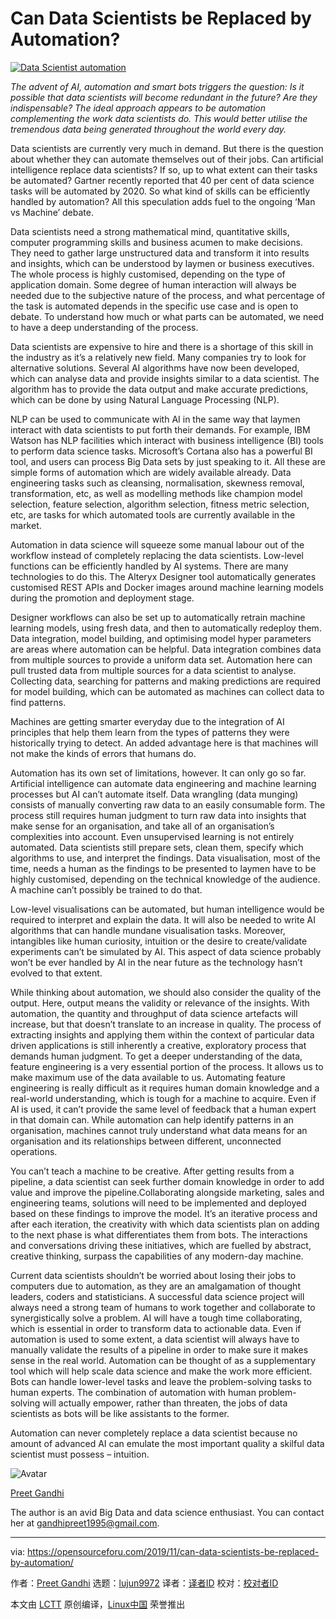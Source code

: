 [#]: collector: (lujun9972)
[#]: translator: ( )
[#]: reviewer: ( )
[#]: publisher: ( )
[#]: url: ( )
[#]: subject: (Can Data Scientists be Replaced by Automation?)
[#]: via: (https://opensourceforu.com/2019/11/can-data-scientists-be-replaced-by-automation/)
[#]: author: (Preet Gandhi https://opensourceforu.com/author/preet-gandhi/)

Can Data Scientists be Replaced by Automation?
======

[![][1]][2]

_The advent of AI, automation and smart bots triggers the question: Is it possible that data scientists will become redundant in the future? Are they indispensable? The ideal approach appears to be automation complementing the work data scientists do. This would better utilise the tremendous data being generated throughout the world every day._

Data scientists are currently very much in demand. But there is the question about whether they can automate themselves out of their jobs. Can artificial intelligence replace data scientists? If so, up to what extent can their tasks be automated? Gartner recently reported that 40 per cent of data science tasks will be automated by 2020. So what kind of skills can be efficiently handled by automation? All this speculation adds fuel to the ongoing ‘Man vs Machine’ debate.

Data scientists need a strong mathematical mind, quantitative skills, computer programming skills and business acumen to make decisions. They need to gather large unstructured data and transform it into results and insights, which can be understood by laymen or business executives. The whole process is highly customised, depending on the type of application domain. Some degree of human interaction will always be needed due to the subjective nature of the process, and what percentage of the task is automated depends in the specific use case and is open to debate. To understand how much or what parts can be automated, we need to have a deep understanding of the process.

Data scientists are expensive to hire and there is a shortage of this skill in the industry as it’s a relatively new field. Many companies try to look for alternative solutions. Several AI algorithms have now been developed, which can analyse data and provide insights similar to a data scientist. The algorithm has to provide the data output and make accurate predictions, which can be done by using Natural Language Processing (NLP).

NLP can be used to communicate with AI in the same way that laymen interact with data scientists to put forth their demands. For example, IBM Watson has NLP facilities which interact with business intelligence (BI) tools to perform data science tasks. Microsoft’s Cortana also has a powerful BI tool, and users can process Big Data sets by just speaking to it. All these are simple forms of automation which are widely available already. Data engineering tasks such as cleansing, normalisation, skewness removal, transformation, etc, as well as modelling methods like champion model selection, feature selection, algorithm selection, fitness metric selection, etc, are tasks for which automated tools are currently available in the market.

Automation in data science will squeeze some manual labour out of the workflow instead of completely replacing the data scientists. Low-level functions can be efficiently handled by AI systems. There are many technologies to do this. The Alteryx Designer tool automatically generates customised REST APIs and Docker images around machine learning models during the promotion and deployment stage.

Designer workflows can also be set up to automatically retrain machine learning models, using fresh data, and then to automatically redeploy them. Data integration, model building, and optimising model hyper parameters are areas where automation can be helpful. Data integration combines data from multiple sources to provide a uniform data set. Automation here can pull trusted data from multiple sources for a data scientist to analyse. Collecting data, searching for patterns and making predictions are required for model building, which can be automated as machines can collect data to find patterns.

Machines are getting smarter everyday due to the integration of AI principles that help them learn from the types of patterns they were historically trying to detect. An added advantage here is that machines will not make the kinds of errors that humans do.

Automation has its own set of limitations, however. It can only go so far. Artificial intelligence can automate data engineering and machine learning processes but AI can’t automate itself. Data wrangling (data munging) consists of manually converting raw data to an easily consumable form. The process still requires human judgment to turn raw data into insights that make sense for an organisation, and take all of an organisation’s complexities into account. Even unsupervised learning is not entirely automated. Data scientists still prepare sets, clean them, specify which algorithms to use, and interpret the findings. Data visualisation, most of the time, needs a human as the findings to be presented to laymen have to be highly customised, depending on the technical knowledge of the audience. A machine can’t possibly be trained to do that.

Low-level visualisations can be automated, but human intelligence would be required to interpret and explain the data. It will also be needed to write AI algorithms that can handle mundane visualisation tasks. Moreover, intangibles like human curiosity, intuition or the desire to create/validate experiments can’t be simulated by AI. This aspect of data science probably won’t be ever handled by AI in the near future as the technology hasn’t evolved to that extent.

While thinking about automation, we should also consider the quality of the output. Here, output means the validity or relevance of the insights. With automation, the quantity and throughput of data science artefacts will increase, but that doesn’t translate to an increase in quality. The process of extracting insights and applying them within the context of particular data driven applications is still inherently a creative, exploratory process that demands human judgment. To get a deeper understanding of the data, feature engineering is a very essential portion of the process. It allows us to make maximum use of the data available to us. Automating feature engineering is really difficult as it requires human domain knowledge and a real-world understanding, which is tough for a machine to acquire. Even if AI is used, it can’t provide the same level of feedback that a human expert in that domain can. While automation can help identify patterns in an organisation, machines cannot truly understand what data means for an organisation and its relationships between different, unconnected operations.

You can’t teach a machine to be creative. After getting results from a pipeline, a data scientist can seek further domain knowledge in order to add value and improve the pipeline.Collaborating alongside marketing, sales and engineering teams, solutions will need to be implemented and deployed based on these findings to improve the model. It’s an iterative process and after each iteration, the creativity with which data scientists plan on adding to the next phase is what differentiates them from bots. The interactions and conversations driving these initiatives, which are fuelled by abstract, creative thinking, surpass the capabilities of any modern-day machine.

Current data scientists shouldn’t be worried about losing their jobs to computers due to automation, as they are an amalgamation of thought leaders, coders and statisticians. A successful data science project will always need a strong team of humans to work together and collaborate to synergistically solve a problem. AI will have a tough time collaborating, which is essential in order to transform data to actionable data. Even if automation is used to some extent, a data scientist will always have to manually validate the results of a pipeline in order to make sure it makes sense in the real world. Automation can be thought of as a supplementary tool which will help scale data science and make the work more efficient. Bots can handle lower-level tasks and leave the problem-solving tasks to human experts. The combination of automation with human problem-solving will actually empower, rather than threaten, the jobs of data scientists as bots will be like assistants to the former.

Automation can never completely replace a data scientist because no amount of advanced AI can emulate the most important quality a skilful data scientist must possess – intuition.

![Avatar][3]

[Preet Gandhi][4]

The author is an avid Big Data and data science enthusiast. You can contact her at [gandhipreet1995@gmail.com][5].

--------------------------------------------------------------------------------

via: https://opensourceforu.com/2019/11/can-data-scientists-be-replaced-by-automation/

作者：[Preet Gandhi][a]
选题：[lujun9972][b]
译者：[译者ID](https://github.com/译者ID)
校对：[校对者ID](https://github.com/校对者ID)

本文由 [LCTT](https://github.com/LCTT/TranslateProject) 原创编译，[Linux中国](https://linux.cn/) 荣誉推出

[a]: https://opensourceforu.com/author/preet-gandhi/
[b]: https://github.com/lujun9972
[1]: https://i1.wp.com/opensourceforu.com/wp-content/uploads/2019/11/Data-Scientist-automation.jpg?resize=696%2C458&ssl=1 (Data Scientist automation)
[2]: https://i1.wp.com/opensourceforu.com/wp-content/uploads/2019/11/Data-Scientist-automation.jpg?fit=727%2C478&ssl=1
[3]: https://secure.gravatar.com/avatar/4603e91c8ba6455d0d817c912a8985bf?s=100&r=g
[4]: https://opensourceforu.com/author/preet-gandhi/
[5]: mailto:gandhipreet1995@gmail.com

